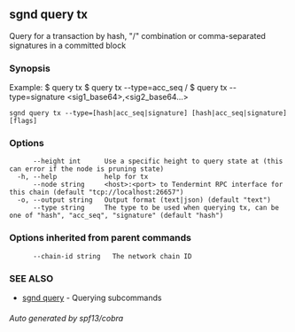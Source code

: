 ## sgnd query tx

Query for a transaction by hash, "<addr>/<seq>" combination or comma-separated signatures in a committed block

### Synopsis

Example:
$ <appd> query tx <hash>
$ <appd> query tx --type=acc_seq <addr>/<sequence>
$ <appd> query tx --type=signature <sig1_base64>,<sig2_base64...>

```
sgnd query tx --type=[hash|acc_seq|signature] [hash|acc_seq|signature] [flags]
```

### Options

```
      --height int      Use a specific height to query state at (this can error if the node is pruning state)
  -h, --help            help for tx
      --node string     <host>:<port> to Tendermint RPC interface for this chain (default "tcp://localhost:26657")
  -o, --output string   Output format (text|json) (default "text")
      --type string     The type to be used when querying tx, can be one of "hash", "acc_seq", "signature" (default "hash")
```

### Options inherited from parent commands

```
      --chain-id string   The network chain ID
```

### SEE ALSO

* [sgnd query](sgnd_query.md)	 - Querying subcommands

###### Auto generated by spf13/cobra
